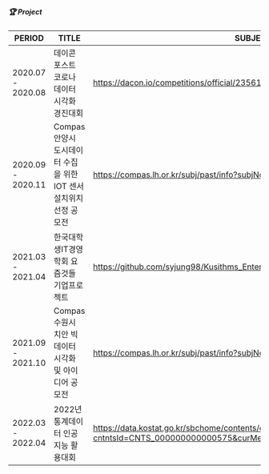 ##### 🏆 Project  

| PERIOD | TITLE | SUBJECT |GRADE
| ------- | ------- | -------| ------- |
| 2020.07 - 2020.08 | 데이콘 포스트 코로나 데이터 시각화 경진대회 | https://dacon.io/competitions/official/235618/overview/description | 본선 7등
| 2020.09 - 2020.11 | Compas 안양시 도시데이터 수집을 위한 IOT 센서 설치위치선정 공모전  | https://compas.lh.or.kr/subj/past/info?subjNo=SBJ_2009_002| 본선
| 2021.03 - 2021.04 | 한국대학생IT경영학회 요즘것들 기업프로젝트 | https://github.com/syjung98/Kusithms_EnterpriseProject_23th_group1_KusitmsRider | 우수상
| 2021.09 - 2021.10 | Compas 수원시 치안 빅데이터 시각화 및 아이디어 공모전 | https://compas.lh.or.kr/subj/past/info?subjNo=SBJ_2109_001 | 수원시장상(우수상)
| 2022.03 - 2022.04 |2022년 통계데이터 인공지능 활용대회 | https://data.kostat.go.kr/sbchome/contents/cntPage.do?cntntsId=CNTS_000000000000575&curMenuNo=OPT_09_03_00_0| 통계청장상(우수상)

